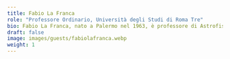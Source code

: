 ```yaml
---
title: Fabio La Franca 
role: "Professore Ordinario, Università degli Studi di Roma Tre"
bio: Fabio La Franca, nato a Palermo nel 1963, è professore di Astrofisica Extragalattica dell’Università Roma Tre.    Dottoratosi a Padova in Astronomia, ha svolto periodi di ricerca a Edimburgo e Monaco di Baviera. Studia l’evoluzione dei buchi neri supermassivi posti al centro delle galassie. A tal scopo ha utilizzato i maggiori telescopi spaziali o terrestri, collocati in Cile, Arizona, Canarie e Australia.
draft: false
image: images/guests/fabiolafranca.webp
weight: 1
---
```

